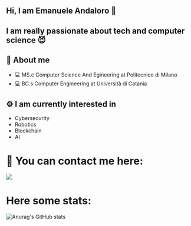 ## Hi, I am Emanuele Andaloro 👋
## I am really passionate about tech and computer science :smiling_imp:


## :boy: About me


  * 💻 MS.c Computer Science And Egineering at Politecnico di Milano
  * 💻 BC.s Computer Engineering at Università di Catania


## ⚙️ I am currently interested in

  * Cybersecurity
  * Robotics
  * Blockchain
  * AI

# :bell: You can contact me here:

<a href="https://linkedin.com/in/emanuele-andaloro/">
<img src="https://img.shields.io/badge/LinkedIn-0077B5?style=for-the-badge&logo=linkedin&logoColor=white"  />
</a>

# Here some stats:
![Anurag's GitHub stats](https://github-readme-stats.vercel.app/api?username=anuraghazra&show_icons=true&theme=radical)
  






